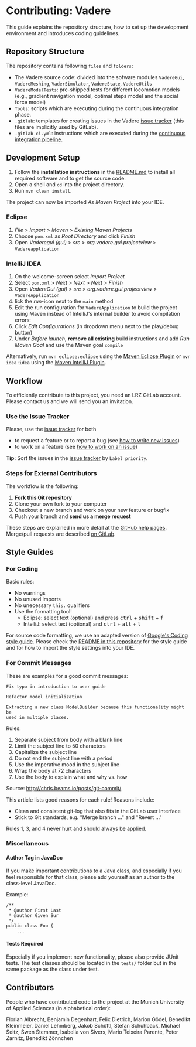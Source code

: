 # Contributing: Vadere

This guide explains the repository structure, how to set up the development environment and introduces coding guidelines.

## Repository Structure

The repository contains following `files` and `folders`:

- The Vadere source code: divided into the sofware modules `VadereGui`, `VadereMeshing`, `VaderSimulator`, `VadereState`, `VadereUtils`
- `VadereModelTests`: pre-shipped tests for different locomotion models (e.g., gradient navigation model, optimal steps model and the social force model)
- `Tools`: scripts which are executing during the continuous integration phase.
- `.gitlab`: templates for creating issues in the Vadere [issue tracker](https://gitlab.lrz.de/vadere/vadere/issues) (this files are implicitly used by GitLab).
- `.gitlab-ci.yml`: instructions which are executed during the [continuous integration pipeline](https://docs.gitlab.com/ee/ci/quick_start/).

## Development Setup

1. Follow the **installation instructions** in the [README.md](README.md) to install all required software and to get the source code.
2. Open a shell and `cd` into the project directory.
3. Run `mvn clean install`.

The project can now be imported *As Maven Project* into your IDE.

### Eclipse

1. *File* > *Import* > *Maven* > *Existing Maven Projects*
2. Choose `pom.xml` as *Root Directory* and click *Finish*
3. Open *Vaderegui (gui)* > *src* > *org.vadere.gui.projectview* > `Vadereapplication`

### IntelliJ IDEA

1. On the welcome-screen select *Import Project*
2. Select `pom.xml` > *Next* > *Next* > *Next* > *Finish*
3. Open *VadereGui (gui)* > *src* > *org.vadere.gui.projectview* > `VadereApplication`
4. lick the *run*-icon next to the `main` method
5. Edit the run configuration for `VadereApplication` to build the project using Maven instead of IntelliJ's internal builder to avoid compilation errors:
6. Click *Edit Configurations* (in dropdown menu next to the play/debug button)
7. Under *Before launch*, **remove all existing** build instructions and add *Run Maven Goal* and use the Maven goal `compile`

Alternatively, run `mvn eclipse:eclipse` using the [Maven Eclipse Plugin](http://maven.apache.org/plugins/maven-eclipse-plugin/usage.html) or `mvn idea:idea` using the [Maven IntelliJ Plugin](http://maven.apache.org/plugins/maven-idea-plugin/).

## Workflow

To efficiently contribute to this project, you need an LRZ GitLab account.
Please contact us and we will send you an invitation.

### Use the Issue Tracker

Please, use the [issue tracker](https://gitlab.lrz.de/vadere/vadere/issues?sort=label_priority) for both

- to request a feature or to report a bug (see [how to write new issues](https://gitlab.lrz.de/vadere/vadere/issues/179))
- to work on a feature (see [how to work on an issue](https://gitlab.lrz.de/vadere/vadere/issues/184))

**Tip:** Sort the issues in the [issue tracker](https://gitlab.lrz.de/vadere/vadere/issues?sort=label_priority) by `Label priority`.

### Steps for External Contributors

The workflow is the following:

1. **Fork this Git repository**
2. Clone your own fork to your computer
3. Checkout a new branch and work on your new feature or bugfix
4. Push your branch and **send us a merge request**

These steps are explained in more detail at the
[GitHub help pages](https://help.github.com/articles/fork-a-repo/).
Merge/pull requests are described [on GitLab](https://about.gitlab.com/2014/09/29/gitlab-flow/#mergepull-requests-with-gitlab-flow).

## Style Guides

### For Coding

Basic rules:

- No warnings
- No unused imports
- No unecessary `this.` qualifiers
- Use the formatting tool!
  - Eclipse: select text (optional) and press <kbd>ctrl</kbd> + <kbd>shift</kbd> + <kbd>f</kbd>
  - IntelliJ: select text (optional) and <kbd>ctrl</kbd> + <kbd>alt</kbd> + <kbd>l</kbd>

For source code formatting, we use an adapted version of
[Google's Coding style guide](https://google.github.io/styleguide/javaguide.html).
Please check the [README in this repository](https://gitlab.lrz.de/vadere/styleguide)
for the style guide and for how to import the style settings into your IDE.

### For Commit Messages

These are examples for a good commit messages:

```
Fix typo in introduction to user guide
```

```
Refactor model initialization

Extracting a new class ModelBuilder because this functionality might be
used in multiple places.
```

Rules:

1. Separate subject from body with a blank line
2. Limit the subject line to 50 characters
3. Capitalize the subject line
4. Do not end the subject line with a period
5. Use the imperative mood in the subject line
6. Wrap the body at 72 characters
7. Use the body to explain what and why vs. how

Source: http://chris.beams.io/posts/git-commit/

This article lists good reasons for each rule!
Reasons include:

 - Clean and consistent git-log that also fits in the GitLab user interface
 - Stick to Git standards, e.g. "Merge branch ..." and "Revert ..."

Rules 1, 3, and 4 never hurt and should always be applied.

### Miscellaneous

#### Author Tag in JavaDoc

If you make important contributions to a Java class, and especially if you feel
responsible for that class, please add yourself as an author to the class-level
JavaDoc.

Example:

```
/**
 * @author First Last
 * @author Given Sur
 */
public class Foo {
    ...
```

#### Tests Required

Especially if you implement new functionality, please also provide JUnit tests.
The test classes should be located in the `tests/` folder but in the same
package as the class under test.

## Contributors

People who have contributed code to the project at the Munich University of Applied Sciences (in alphabetical order):

Florian Albrecht, Benjamin Degenhart, Felix Dietrich, Marion Gödel, Benedikt Kleinmeier, Daniel Lehmberg, Jakob Schöttl, Stefan Schuhbäck, Michael Seitz, Swen Stemmer, Isabella von Sivers, Mario Teixeira Parente, Peter Zarnitz, Benedikt Zönnchen
